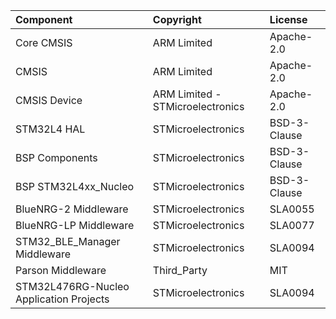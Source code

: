 | Component                                			| Copyright            | License   |
|:---------                                			|:-------              |:----------|
| Core CMSIS                               			| ARM Limited          | Apache-2.0 |
| CMSIS                                    			| ARM Limited          | Apache-2.0 |
| CMSIS Device                             			| ARM Limited - STMicroelectronics   | Apache-2.0 |
| STM32L4 HAL                              			| STMicroelectronics   | BSD-3-Clause |
| BSP Components                           			| STMicroelectronics   | BSD-3-Clause |
| BSP STM32L4xx_Nucleo                     			| STMicroelectronics   | BSD-3-Clause |
| BlueNRG-2 Middleware                    			| STMicroelectronics   | SLA0055 |
| BlueNRG-LP Middleware                    			| STMicroelectronics   | SLA0077 |
| STM32_BLE_Manager Middleware             			| STMicroelectronics   | SLA0094 |
| Parson Middleware                        			| Third_Party          | MIT     |
| STM32L476RG-Nucleo Application Projects  			| STMicroelectronics   | SLA0094 |

